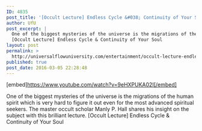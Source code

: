 ```yaml
---
ID: 4835
post_title: '[Occult Lecture] Endless Cycle &#038; Continuity of Your Soul'
author: UfU
post_excerpt: |
  One of the biggest mysteries of the universe is the migrations of the human spirit which is very hard to figure it out even for the most advanced spiritual seekers. The master occult scholar Manly P. Hall shares his insight on the subject with this brilliant lecture.
  [Occult Lecture] Endless Cycle & Continuity of Your Soul
layout: post
permalink: >
  http://universalflowuniversity.com/entertainment/occult-lecture-endless-cycle-continuity-of-your-soul/
published: true
post_date: 2016-03-05 22:28:48
---
```

[embed]https://www.youtube.com/watch?v=9eHXPUKA02I[/embed]<br>
<p>One of the biggest mysteries of the universe is the migrations of the human spirit which is very hard to figure it out even for the most advanced spiritual seekers. The master occult scholar Manly P. Hall shares his insight on the subject with this brilliant lecture.
[Occult Lecture] Endless Cycle & Continuity of Your Soul</p>